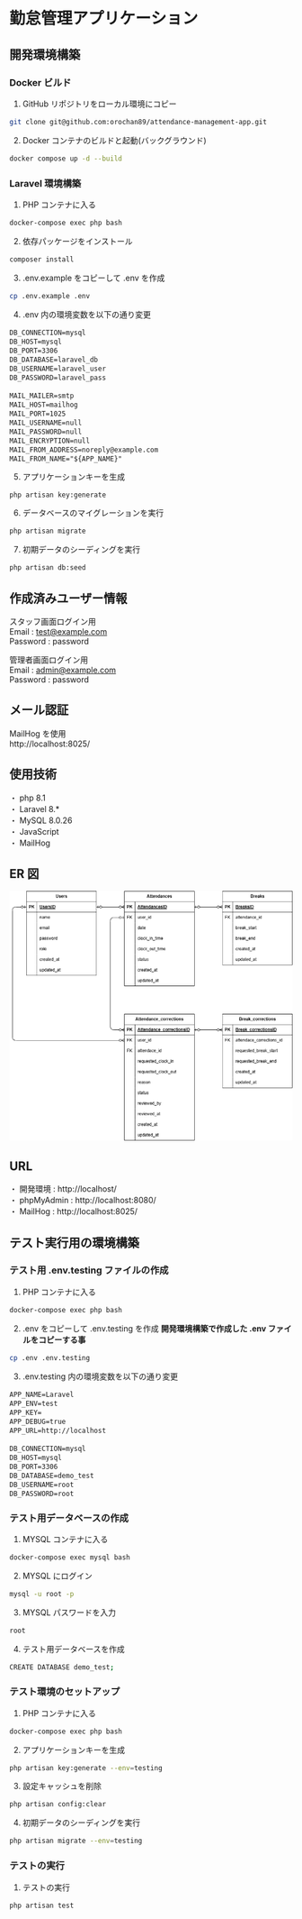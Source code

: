 # 勤怠管理アプリケーション

## 開発環境構築

### Docker ビルド

1. GitHub リポジトリをローカル環境にコピー

```bash
git clone git@github.com:orochan89/attendance-management-app.git
```

2. Docker コンテナのビルドと起動(バックグラウンド)

```bash
docker compose up -d --build
```

### Laravel 環境構築

1. PHP コンテナに入る

```bash
docker-compose exec php bash
```

2. 依存パッケージをインストール

```bash
composer install
```

3. .env.example をコピーして .env を作成

```bash
cp .env.example .env
```

4. .env 内の環境変数を以下の通り変更

```env
DB_CONNECTION=mysql
DB_HOST=mysql
DB_PORT=3306
DB_DATABASE=laravel_db
DB_USERNAME=laravel_user
DB_PASSWORD=laravel_pass

MAIL_MAILER=smtp
MAIL_HOST=mailhog
MAIL_PORT=1025
MAIL_USERNAME=null
MAIL_PASSWORD=null
MAIL_ENCRYPTION=null
MAIL_FROM_ADDRESS=noreply@example.com
MAIL_FROM_NAME="${APP_NAME}"
```

5. アプリケーションキーを生成

```bash
php artisan key:generate
```

6. データベースのマイグレーションを実行

```bash
php artisan migrate
```

7. 初期データのシーディングを実行

```bash
php artisan db:seed
```

## 作成済みユーザー情報

スタッフ画面ログイン用  
Email : test@example.com  
Password : password

管理者画面ログイン用  
Email : admin@example.com  
Password : password

## メール認証

MailHog を使用  
http://localhost:8025/

## 使用技術

・ php 8.1  
・ Laravel 8.\*  
・ MySQL 8.0.26  
・ JavaScript  
・ MailHog

## ER 図

![ER図](ER.drawio.png)

## URL

・ 開発環境 : http://localhost/  
・ phpMyAdmin : http://localhost:8080/  
・ MailHog : http://localhost:8025/

## テスト実行用の環境構築

### テスト用 .env.testing ファイルの作成

1. PHP コンテナに入る

```bash
docker-compose exec php bash
```

2. .env をコピーして .env.testing を作成 **開発環境構築で作成した .env ファイルをコピーする事**

```bash
cp .env .env.testing
```

3. .env.testing 内の環境変数を以下の通り変更

```env
APP_NAME=Laravel
APP_ENV=test
APP_KEY=
APP_DEBUG=true
APP_URL=http://localhost

DB_CONNECTION=mysql
DB_HOST=mysql
DB_PORT=3306
DB_DATABASE=demo_test
DB_USERNAME=root
DB_PASSWORD=root
```

### テスト用データベースの作成

1. MYSQL コンテナに入る

```bash
docker-compose exec mysql bash
```

2. MYSQL にログイン

```bash
mysql -u root -p
```

3. MYSQL パスワードを入力

```bash
root
```

4. テスト用データベースを作成

```bash
CREATE DATABASE demo_test;
```

### テスト環境のセットアップ

1. PHP コンテナに入る

```bash
docker-compose exec php bash
```

2. アプリケーションキーを生成

```bash
php artisan key:generate --env=testing
```

3. 設定キャッシュを削除

```bash
php artisan config:clear
```

4. 初期データのシーディングを実行

```bash
php artisan migrate --env=testing
```

### テストの実行

1. テストの実行

```bash
php artisan test
```
